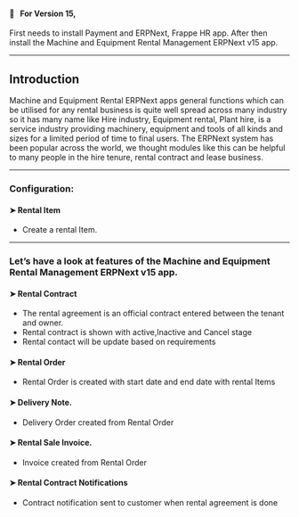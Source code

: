 #### 📢 &nbsp; For Version 15,
First needs to install Payment and ERPNext, Frappe HR app. After then install the Machine and Equipment Rental Management ERPNext v15 app.
___
## Introduction


Machine and Equipment Rental ERPNext apps general functions which can be utilised for any rental business is quite well spread across many industry so it has many name like Hire industry, Equipment rental, Plant hire, is a service industry providing machinery, equipment and tools of all kinds and sizes for a limited period of time to final users.
The ERPNext system has been popular across the world, we thought modules like this can be helpful to many people in the hire tenure, rental contract and lease business.


___
### Configuration:

#### ➤ Rental Item
* Create a rental Item.
___
### Let’s have a look at features of the Machine and Equipment Rental Management ERPNext v15 app.

#### ➤ Rental Contract
* The rental agreement is an official contract entered between the tenant and owner.
* Rental contract is shown with active,Inactive and Cancel stage
* Rental contact will be update based on requirements

#### ➤ Rental Order
* Rental Order is created with start date and end date with rental Items

#### ➤ Delivery Note.
* Delivery Order created from Rental Order

#### ➤ Rental Sale Invoice.
* Invoice created from Rental Order 

#### ➤ Rental Contract Notifications
* Contract notification sent to customer when rental agreement is done
 
